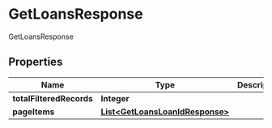 

# GetLoansResponse

GetLoansResponse
## Properties

Name | Type | Description | Notes
------------ | ------------- | ------------- | -------------
**totalFilteredRecords** | **Integer** |  |  [optional]
**pageItems** | [**List&lt;GetLoansLoanIdResponse&gt;**](GetLoansLoanIdResponse.md) |  |  [optional]



